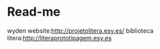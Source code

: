 # Read-me


wyden  website:http://projetolitera.esy.es/
biblioteca litera:http://literaprototipagem.esy.es
